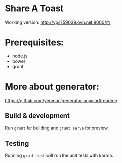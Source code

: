 # Share A Toast
Working version:
http://vps259039.ovh.net:9000/#/
# Prerequisites:
  - node.js
  - bower
  - grunt
  
# More about generator:
https://github.com/yeoman/generator-angular#readme

## Build & development

Run `grunt` for building and `grunt serve` for preview.

## Testing

Running `grunt test` will run the unit tests with karma.
